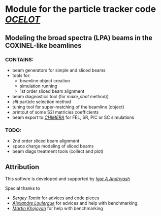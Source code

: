 # Module for the particle tracker code <cite>[OCELOT]</cite>
## Modeling the broad spectra (LPA) beams in the COXINEL-like beamlines

### CONTAINS:
- beam generators for simple and sliced beams
- tools for:
  - beamline object creation
  - simulation running
  - 1st order sliced beam alignment
- beam diagnostics tool (for *make_shot* method))
- *slit* particle selection method
- tuning tool for super-matching of the beamline (object)
- printout of some S2I matricies coefficients
- beam export to <cite>[CHIMERA]</cite> for FEL, SR, PIC or SC simulations

### TODO:
- 2nd order sliced beam alignment
- space charge modeling of sliced beams
- beam diags treatment tools (collect and plot)

## Attribution
This softwre is developed and supported by <cite>[Igor A Andriyash]</cite>

Special thanks to 
- <cite>[Sergey Tomin]</cite> for advices and code pieces 
- <cite>[Alexandre Loulergue]</cite> for advices and help with benchmarking
- <cite>[Martin Khojoyan]</cite> for help with benchmarking

[OCELOT]:https://github.com/iagapov/ocelot
[CHIMERA]:https://github.com/hightower8083/chimera
[Igor A Andriyash]:mailto:igor.andriyash@gmail.com
[Sergey Tomin]:https://github.com/sergey-tomin
[Alexandre Loulergue]:mailto:alexandre.loulergue@synchrotron-soleil.fr
[Martin Khojoyan]:mailto:martinkh@mail.ru
